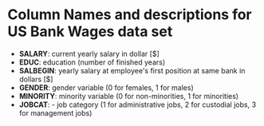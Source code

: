 # Column Names and descriptions for US Bank Wages data set
* **SALARY**:  current yearly salary in dollar [\$]
* **EDUC**: education (number of finished years)
* **SALBEGIN**: yearly salary at employee's first position at same bank in dollars [\$]
* **GENDER**: gender variable (0 for females, 1 for males)
* **MINORITY**: minority variable (0 for non-minorities, 1 for minorities)
* **JOBCAT**: - job category (1 for administrative jobs, 2 for custodial jobs, 3 for management jobs)
